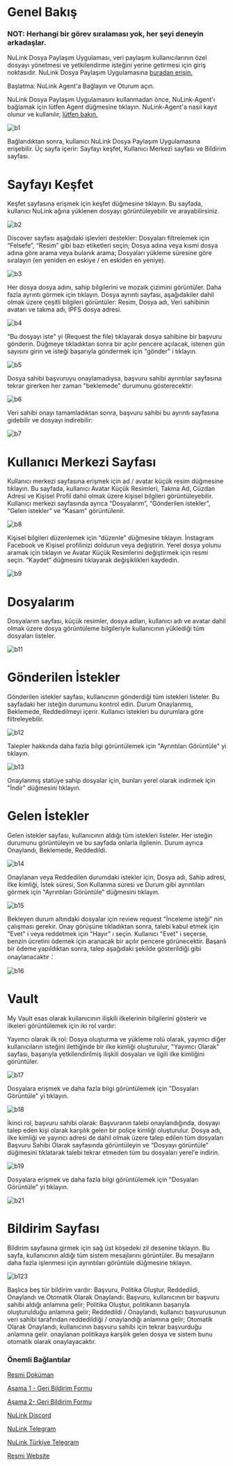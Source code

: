 # Genel Bakış

### NOT: Herhangi bir görev sıralaması yok, her şeyi deneyin arkadaşlar.

NuLink Dosya Paylaşım Uygulaması, veri paylaşım kullanıcılarının özel dosyayı yönetmesi ve yetkilendirme isteğini yerine getirmesi için giriş noktasıdır. NuLink Dosya Paylaşım Uygulamasına [buradan erişin.](https://filetransfer.nulink.org/)

Başlatma: NuLink Agent'a Bağlayın ve Oturum açın.

NuLink Dosya Paylaşım Uygulamasını kullanmadan önce, NuLink-Agent'ı bağlamak için lütfen Agent düğmesine tıklayın. NuLink-Agent'a nasıl kayıt olunur ve kullanılır, [lütfen bakın.](https://github.com/brsbrc/Testnetler-ve-Rehberler/blob/main/NuLink/Duyuru/nulink-agent.md)

![b1](https://user-images.githubusercontent.com/107190154/198390704-6e5de4cc-cbd6-44a0-b916-b98026da79c7.png)

Bağlandıktan sonra, kullanıcı NuLink Dosya Paylaşım Uygulamasına erişebilir. Üç sayfa içerir: Sayfayı keşfet, Kullanıcı Merkezi sayfası ve Bildirim sayfası.

# Sayfayı Keşfet

Keşfet sayfasına erişmek için keşfet düğmesine tıklayın. Bu sayfada, kullanıcı NuLink ağına yüklenen dosyayı görüntüleyebilir ve arayabilirsiniz.

![b2](https://user-images.githubusercontent.com/107190154/198390758-89b84e6c-7b4f-4c78-848c-ea5cacee0713.png)

Discover sayfası aşağıdaki işlevleri destekler: Dosyaları filtrelemek için “Felsefe”, “Resim” gibi bazı etiketleri seçin; Dosya adına veya kısmi dosya adına göre arama veya bulanık arama; Dosyaları yükleme süresine göre sıralayın (en yeniden en eskiye / en eskiden en yeniye).

![b3](https://user-images.githubusercontent.com/107190154/198390807-74aeda73-9e35-4eed-b056-35c849a37103.png)

Her dosya dosya adını, sahip bilgilerini ve mozaik çizimini görüntüler. Daha fazla ayrıntı görmek için tıklayın. Dosya ayrıntı sayfası, aşağıdakiler dahil olmak üzere çeşitli bilgileri görüntüler: Resim, Dosya adı, Veri sahibinin avatarı ve takma adı, IPFS dosya adresi.

![b4](https://user-images.githubusercontent.com/107190154/198390861-0c0187ce-4354-47fd-a52b-afc5869985c4.png)

“Bu dosyayı iste" yi (Request the file) tıklayarak dosya sahibine bir başvuru gönderin. Düğmeye tıkladıktan sonra bir açılır pencere açılacak, istenen gün sayısını girin ve isteği başarıyla göndermek için "gönder" i tıklayın.

![b5](https://user-images.githubusercontent.com/107190154/198390912-48bc1617-a199-41b4-8a2e-320dc9ad0a39.png)

Dosya sahibi başvuruyu onaylamadıysa, başvuru sahibi ayrıntılar sayfasına tekrar girerken her zaman "beklemede" durumunu gösterecektir:

![b6](https://user-images.githubusercontent.com/107190154/198390950-1bca1c7f-faf3-4ab5-a472-9302d898a0e2.png)

Veri sahibi onayı tamamladıktan sonra, başvuru sahibi bu ayrıntı sayfasına gidebilir ve dosyayı indirebilir:

![b7](https://user-images.githubusercontent.com/107190154/198390999-3a2b5fea-cb96-45d9-b2ca-bfeb3384f9cb.png)

# Kullanıcı Merkezi Sayfası

Kullanıcı merkezi sayfasına erişmek için ad / avatar küçük resim düğmesine tıklayın. Bu sayfada, kullanıcı Avatar Küçük Resimleri, Takma Ad, Cüzdan Adresi ve Kişisel Profil dahil olmak üzere kişisel bilgileri görüntüleyebilir. Kullanıcı merkezi sayfasında ayrıca “Dosyalarım”, “Gönderilen istekler”, “Gelen istekler” ve “Kasam” görüntülenir.

![b8](https://user-images.githubusercontent.com/107190154/198391058-0b948a1b-99ac-4ee4-9fee-a33b37e04cfe.png)

Kişisel bilgileri düzenlemek için “düzenle” düğmesine tıklayın. İnstagram Facebook ve Kişisel profilinizi doldurun veya değiştirin. Yerel dosya yolunu aramak için tıklayın ve Avatar Küçük Resimlerini değiştirmek için resmi seçin. “Kaydet” düğmesini tıklayarak değişiklikleri kaydedin.

![b9](https://user-images.githubusercontent.com/107190154/198391093-09f7df5f-d4bd-49b8-9e2b-fd07c3ea6e9a.png)

# Dosyalarım

Dosyalarım sayfası, küçük resimler, dosya adları, kullanıcı adı ve avatar dahil olmak üzere dosya görüntüleme bilgileriyle kullanıcının yüklediği tüm dosyaları listeler.

![b11](https://user-images.githubusercontent.com/107190154/198391147-45a91a8e-42d9-4d50-8d3c-abad362f3c19.png)

# Gönderilen İstekler

Gönderilen istekler sayfası, kullanıcının gönderdiği tüm istekleri listeler. Bu sayfadaki her isteğin durumunu kontrol edin. Durum Onaylanmış, Beklemede, Reddedilmeyi içerir. Kullanıcı istekleri bu durumlara göre filtreleyebilir.

![b12](https://user-images.githubusercontent.com/107190154/198391200-c6529d0f-6e2e-481a-ba13-d2465d6a10d9.png)

Talepler hakkında daha fazla bilgi görüntülemek için "Ayrıntıları Görüntüle" yi tıklayın.

![b13](https://user-images.githubusercontent.com/107190154/198391244-e3f47193-5eed-4af8-af11-e970dfafc927.png)

Onaylanmış statüye sahip dosyalar için, bunları yerel olarak indirmek için "İndir" düğmesini tıklayın.

# Gelen İstekler

Gelen istekler sayfası, kullanıcının aldığı tüm istekleri listeler. Her isteğin durumunu görüntüleyin ve bu sayfada onlarla ilgilenin. Durum ayrıca Onaylandı, Beklemede, Reddedildi.

![b14](https://user-images.githubusercontent.com/107190154/198391284-5c7ec5c7-d74e-4066-9597-25c606d19d7c.png)

Onaylanan veya Reddedilen durumdaki istekler için, Dosya adı, Sahip adresi, İlke kimliği, İstek süresi, Son Kullanma süresi ve Durum gibi ayrıntıları görmek için "Ayrıntıları Görüntüle" düğmesini tıklayın.

![b15](https://user-images.githubusercontent.com/107190154/198391325-e0423618-563a-4f07-a924-1decc971ed62.png)

Bekleyen durum altındaki dosyalar için review request "İnceleme isteği" nin çalışması gerekir. Onay görüşüne tıkladıktan sonra, talebi kabul etmek için "Evet" i veya reddetmek için "Hayır" ı seçin. Kullanıcı "Evet" i seçerse, benzin ücretini ödemek için aranacak bir açılır pencere görünecektir. Başarılı bir ödeme yapıldıktan sonra, talep aşağıdaki şekilde gösterildiği gibi onaylanacaktır：

![b16](https://user-images.githubusercontent.com/107190154/198391381-6a584d61-764a-4433-a675-24f0571ebf31.png)

# Vault

My Vault esas olarak kullanıcının ilişkili ilkelerinin bilgilerini gösterir ve ilkeleri görüntülemek için iki rol vardır:

Yayımcı olarak ilk rol: Dosya oluşturma ve yükleme rolü olarak, yayımcı diğer kullanıcıların isteğini ilettiğinde bir ilke kimliği oluşturulur, "Yayımcı Olarak" sayfası, başarıyla yetkilendirilmiş ilişkili dosyaları ve ilgili ilke kimliğini görüntüler.

![b17](https://user-images.githubusercontent.com/107190154/198391435-70244098-24a6-446a-9caf-154207329f96.png)

Dosyalara erişmek ve daha fazla bilgi görüntülemek için "Dosyaları Görüntüle" yi tıklayın.

![b18](https://user-images.githubusercontent.com/107190154/198391489-f143845d-1e84-4fcf-8b44-4f7413948b5a.png)

İkinci rol, başvuru sahibi olarak: Başvuranın talebi onaylandığında, dosyayı talep eden kişi olarak karşılık gelen bir poliçe kimliği oluşturulur. Dosya adı, ilke kimliği ve yayıncı adresi de dahil olmak üzere talep edilen tüm dosyaları Başvuru Sahibi Olarak sayfasında görüntüleyin ve “Dosyayı görüntüle” düğmesini tıklatarak talebi tekrar etmeden tüm bu dosyaları yerel'e indirin.

![b19](https://user-images.githubusercontent.com/107190154/198391534-63557d9c-5d97-48d4-802c-277812d01b78.png)

Dosyalara erişmek ve daha fazla bilgi görüntülemek için "Dosyaları Görüntüle" yi tıklayın.

![b21](https://user-images.githubusercontent.com/107190154/198391586-2b10aadf-df5b-4fe5-b87d-cc5a4d40eb46.png)

# Bildirim Sayfası

Bildirim sayfasına girmek için sağ üst köşedeki zil desenine tıklayın. Bu sayfa, kullanıcının aldığı tüm sistem mesajlarını görüntüler. Bu mesajların daha fazla işlenmesi için ayrıntıları görüntüle düğmesine tıklayın.

![b123](https://user-images.githubusercontent.com/107190154/198391644-4c74b291-3ad1-4bd1-a4ab-b787342ce78b.png)

Başlıca beş tür bildirim vardır: Başvuru, Politika Oluştur, Reddedildi, Onaylandı ve Otomatik Olarak Onaylandı: Başvuru, kullanıcının bir başvuru sahibi aldığı anlamına gelir; Politika Oluştur, politikanın başarıyla oluşturulduğu anlamına gelir; Reddedildi / Onaylandı, kullanıcı başvurusunun veri sahibi tarafından reddedildiği / onaylandığı anlamına gelir; Otomatik Olarak Onaylandı, kullanıcının başvuru sahibi için tekrar başvurduğu anlamına gelir. onaylanan politikaya karşılık gelen dosya ve sistem bunu otomatik olarak onaylayacaktır.

### Önemli Bağlantılar

[Resmi Doküman](https://docs.nulink.org/products/testnet)

[Aşama 1 - Geri Bildirim Formu](https://docs.google.com/forms/d/e/1FAIpQLSep0rgPRcMd2kUhz53GYmBoktu-u-8npU2DakmzGpmpCmYZPw/viewform)

[Aşama 2- Geri Bildirim Formu](https://docs.google.com/forms/d/e/1FAIpQLSfyXt9u_in78ETutHcWPCg2AuaRjdCvtb1WBeiGJXGLcX8oiA/viewform)

[NuLink Discord](https://discord.gg/Aqaumg4C)

[NuLink Telegram](https://t.me/NuLink2021)

[NuLink Türkiye Telegram](https://t.me/NuLink_Turkey)

[Resmi Website](https://www.nulink.org/)
